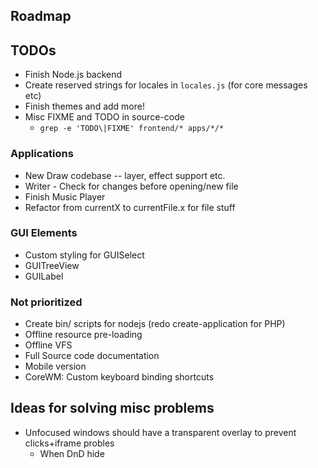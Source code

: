 
## Roadmap

## TODOs
* Finish Node.js backend
* Create reserved strings for locales in `locales.js` (for core messages etc)
* Finish themes and add more!
* Misc FIXME and TODO in source-code
  - `grep -e 'TODO\|FIXME' frontend/* apps/*/*`

### Applications
* New Draw codebase -- layer, effect support etc.
* Writer - Check for changes before opening/new file
* Finish Music Player
* Refactor from currentX to currentFile.x for file stuff

### GUI Elements
* Custom styling for GUISelect
* GUITreeView
* GUILabel

### Not prioritized
* Create bin/ scripts for nodejs (redo create-application for PHP)
* Offline resource pre-loading
* Offline VFS
* Full Source code documentation
* Mobile version
* CoreWM: Custom keyboard binding shortcuts

## Ideas for solving misc problems
* Unfocused windows should have a transparent overlay to prevent clicks+iframe probles
  * When DnD hide
